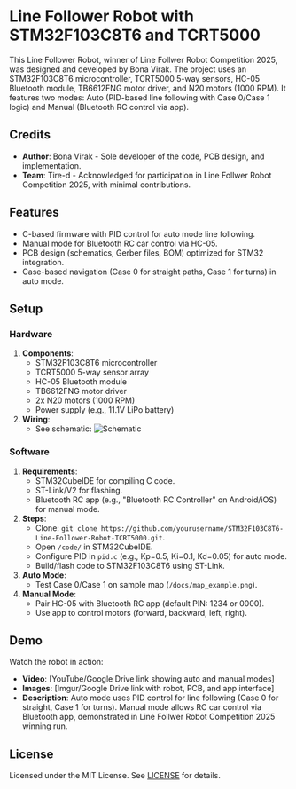 # Line Follower Robot with STM32F103C8T6 and TCRT5000

This Line Follower Robot, winner of Line Follwer Robot Competition 2025, was designed and developed by Bona Virak. The project uses an STM32F103C8T6 microcontroller, TCRT5000 5-way sensors, HC-05 Bluetooth module, TB6612FNG motor driver, and N20 motors (1000 RPM). It features two modes: Auto (PID-based line following with Case 0/Case 1 logic) and Manual (Bluetooth RC control via app).

## Credits
- **Author**: Bona Virak - Sole developer of the code, PCB design, and implementation.
- **Team**: Tire-d - Acknowledged for participation in Line Follwer Robot Competition 2025, with minimal contributions.

## Features
- C-based firmware with PID control for auto mode line following.
- Manual mode for Bluetooth RC car control via HC-05.
- PCB design (schematics, Gerber files, BOM) optimized for STM32 integration.
- Case-based navigation (Case 0 for straight paths, Case 1 for turns) in auto mode.

## Setup
### Hardware
1. **Components**:
   - STM32F103C8T6 microcontroller
   - TCRT5000 5-way sensor array
   - HC-05 Bluetooth module
   - TB6612FNG motor driver
   - 2x N20 motors (1000 RPM)
   - Power supply (e.g., 11.1V LiPo battery)
2. **Wiring**:
   - See schematic:
   ![Schematic](<img width="1024" height="726" alt="LineFollowerrRobot" src="https://github.com/user-attachments/assets/310feaf5-ee8c-4f5e-808a-b2de2952d14c" />
)

### Software
1. **Requirements**:
   - STM32CubeIDE for compiling C code.
   - ST-Link/V2 for flashing.
   - Bluetooth RC app (e.g., "Bluetooth RC Controller" on Android/iOS) for manual mode.
2. **Steps**:
   - Clone: `git clone https://github.com/yourusername/STM32F103C8T6-Line-Follower-Robot-TCRT5000.git`.
   - Open `/code/` in STM32CubeIDE.
   - Configure PID in `pid.c` (e.g., Kp=0.5, Ki=0.1, Kd=0.05) for auto mode.
   - Build/flash code to STM32F103C8T6 using ST-Link.
3. **Auto Mode**:
   - Test Case 0/Case 1 on sample map (`/docs/map_example.png`).
4. **Manual Mode**:
   - Pair HC-05 with Bluetooth RC app (default PIN: 1234 or 0000).
   - Use app to control motors (forward, backward, left, right).

## Demo
Watch the robot in action:
- **Video**: [YouTube/Google Drive link showing auto and manual modes]
- **Images**: [Imgur/Google Drive link with robot, PCB, and app interface]
- **Description**: Auto mode uses PID control for line following (Case 0 for straight, Case 1 for turns). Manual mode allows RC car control via Bluetooth app, demonstrated in Line Follwer Robot Competition 2025 winning run.

## License
Licensed under the MIT License. See [LICENSE](LICENSE) for details.
